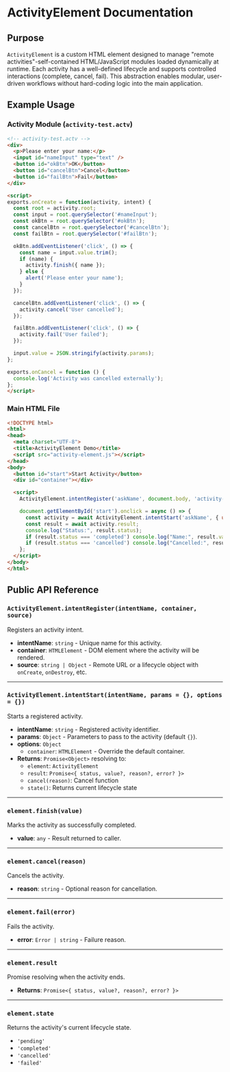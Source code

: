 # ActivityElement Documentation

## Purpose

`ActivityElement` is a custom HTML element designed to manage "remote activities"-self-contained HTML/JavaScript modules loaded dynamically at runtime. Each activity has a well-defined lifecycle and supports controlled interactions (complete, cancel, fail). This abstraction enables modular, user-driven workflows without hard-coding logic into the main application.

## Example Usage

### Activity Module (`activity-test.actv`)

```html
<!-- activity-test.actv -->
<div>
  <p>Please enter your name:</p>
  <input id="nameInput" type="text" />
  <button id="okBtn">OK</button>
  <button id="cancelBtn">Cancel</button>
  <button id="failBtn">Fail</button>
</div>

<script>
exports.onCreate = function(activity, intent) {
  const root = activity.root;
  const input = root.querySelector('#nameInput');
  const okBtn = root.querySelector('#okBtn');
  const cancelBtn = root.querySelector('#cancelBtn');
  const failBtn = root.querySelector('#failBtn');

  okBtn.addEventListener('click', () => {
    const name = input.value.trim();
    if (name) {
      activity.finish({ name });
    } else {
      alert('Please enter your name');
    }
  });

  cancelBtn.addEventListener('click', () => {
    activity.cancel('User cancelled');
  });

  failBtn.addEventListener('click', () => {
    activity.fail('User failed');
  });

  input.value = JSON.stringify(activity.params);
};

exports.onCancel = function () {
  console.log('Activity was cancelled externally');
};
</script>
```

### Main HTML File

```html
<!DOCTYPE html>
<html>
<head>
  <meta charset="UTF-8">
  <title>ActivityElement Demo</title>
  <script src="activity-element.js"></script>
</head>
<body>
  <button id="start">Start Activity</button>
  <div id="container"></div>

  <script>
    ActivityElement.intentRegister('askName', document.body, 'activity-test.actv');

    document.getElementById('start').onclick = async () => {
      const activity = await ActivityElement.intentStart('askName', { userId: 42 });
      const result = await activity.result;
      console.log("Status:", result.status);
      if (result.status === 'completed') console.log("Name:", result.value.name);
      if (result.status === 'cancelled') console.log("Cancelled:", result.reason);
    };
  </script>
</body>
</html>
```

## Public API Reference

### `ActivityElement.intentRegister(intentName, container, source)`

Registers an activity intent.

- **intentName**: `string` - Unique name for this activity.
- **container**: `HTMLElement` - DOM element where the activity will be rendered.
- **source**: `string | Object` - Remote URL or a lifecycle object with `onCreate`, `onDestroy`, etc.

---

### `ActivityElement.intentStart(intentName, params = {}, options = {})`

Starts a registered activity.

- **intentName**: `string` - Registered activity identifier.
- **params**: `Object` - Parameters to pass to the activity (default `{}`).
- **options**: `Object`
  - `container`: `HTMLElement` - Override the default container.
- **Returns**: `Promise<Object>` resolving to:
  - `element`: `ActivityElement`
  - `result`: `Promise<{ status, value?, reason?, error? }>`
  - `cancel(reason)`: Cancel function
  - `state()`: Returns current lifecycle state

---

### `element.finish(value)`

Marks the activity as successfully completed.

- **value**: `any` - Result returned to caller.

---

### `element.cancel(reason)`

Cancels the activity.

- **reason**: `string` - Optional reason for cancellation.

---

### `element.fail(error)`

Fails the activity.

- **error**: `Error | string` - Failure reason.

---

### `element.result`

Promise resolving when the activity ends.

- **Returns**: `Promise<{ status, value?, reason?, error? }>`

---

### `element.state`

Returns the activity's current lifecycle state.

- `'pending'`
- `'completed'`
- `'cancelled'`
- `'failed'`
